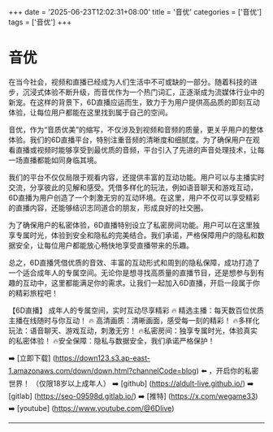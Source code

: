 +++
date = '2025-06-23T12:02:31+08:00'
title = '音优'
categories = ['音优']
tags = ['音优']
+++

# 音优

在当今社会，视频和直播已经成为人们生活中不可或缺的一部分。随着科技的进步，沉浸式体验不断升级，而音优作为一个热门词汇，正逐渐成为流媒体行业中的新宠。在这样的背景下，6D直播应运而生，致力于为用户提供高品质的即刻互动体验，让每位用户都能在这里找到属于自己的空间。

音优，作为“音质优美”的缩写，不仅涉及到视频和音频的质量，更关乎用户的整体体验。我们的6D直播平台，特别注重音频的清晰度和细腻度。为了确保用户在观看直播或视频时能够享受到最优质的音频，平台引入了先进的声音处理技术，让每一场直播都能如同身临其境。

我们的平台不仅仅局限于观看内容，还提供丰富的互动功能。用户可以与主播实时交流，分享彼此的见解和感受。凭借多样化的玩法，例如语音聊天和游戏互动，6D直播为用户创造了一个刺激无穷的互动环境。在这里，用户不仅可以享受精彩的直播内容，还能够结识志同道合的朋友，形成良好的社交圈。

为了确保用户的私密体验，6D直播特别设立了私密房间功能。用户可以在这里独享专属时光，体验到安全和隐私的完美结合。我们承诺，严格保障用户的隐私和数据安全，让每位用户都能放心畅快地享受直播带来的乐趣。

总之，6D直播凭借优质的音效、丰富的互动形式和周到的隐私保障，成功打造了一个适合成年人的专属空间。无论你是想寻找高质量的直播节目，还是想参与到有趣的互动中，这里都能满足你的需求。让我们一起加入6D直播，开启一段属于你的精彩旅程吧！

【6D直播】
成年人的专属空间，实时互动尽享精彩
🔥 精选主播：每天数百位优质主播在线随时与你互动！
🔥 高清画质：清晰画面，感受每一刻的精彩！
🔥多样化玩法：语音聊天、游戏互动，刺激无穷！
🔥私密房间：独享专属时光，体验真实的私密体验！
🔥安全保障：隐私与数据安全，我们承诺严格保护！

➡️ [立即下载] (https://down123.s3.ap-east-1.amazonaws.com/down/down.html?channelCode=blog) ⬅️ ，开启你的私密世界！
（仅限18岁以上成年人）
➡️ [github] (https://aldult-live.github.io/)
➡️ [gitlab] (https://seo-09598d.gitlab.io/)
➡️ [推特] (https://x.com/wegame33)
➡️ [youtube] (https://www.youtube.com/@6Dlive)

---
